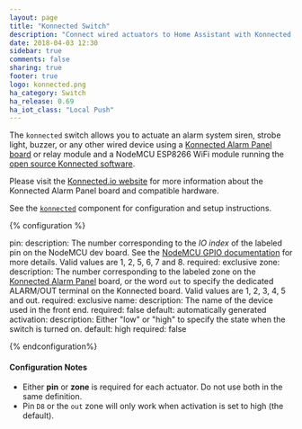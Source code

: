 ```yaml
---
layout: page
title: "Konnected Switch"
description: "Connect wired actuators to Home Assistant with Konnected and a NodeMCU ESP8266"
date: 2018-04-03 12:30
sidebar: true
comments: false
sharing: true
footer: true
logo: konnected.png
ha_category: Switch
ha_release: 0.69
ha_iot_class: "Local Push"
---
```


The `konnected` switch allows you to actuate an alarm system siren, strobe light, buzzer, or any other wired device using
a [Konnected Alarm Panel board](https://konnected.io) or relay module and a NodeMCU ESP8266 WiFi module running the 
[open source Konnected software](https://github.com/konnected-io/konnected-security).

Please visit the [Konnected.io website](https://konnected.io) for more information about the Konnected Alarm Panel board and compatible
hardware. 

See the [`konnected`](/components/konnected/) component for configuration and setup instructions. 

{% configuration %}

pin:
  description: The number corresponding to the _IO index_ of the labeled pin on the NodeMCU dev board. See the [NodeMCU GPIO documentation](https://nodemcu.readthedocs.io/en/master/en/modules/gpio/) for more details. Valid values are 1, 2, 5, 6, 7 and 8. 
  required: exclusive
zone:
  description: The number corresponding to the labeled zone on the [Konnected Alarm Panel](https://konnected.io) board, or the word `out` to specify the dedicated ALARM/OUT terminal on the Konnected board. Valid values are 1, 2, 3, 4, 5 and out.
  required: exclusive
name: 
  description: The name of the device used in the front end.
  required: false
  default: automatically generated
activation:
  description: Either "low" or "high" to specify the state when the switch is turned on.
  default: high
  required: false

{% endconfiguration%}

#### Configuration Notes
- Either **pin** or **zone** is required for each actuator. Do not use both in the same definition.
- Pin `D8` or the `out` zone will only work when activation is set to high (the default).
